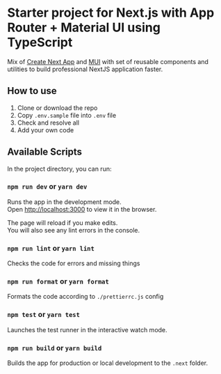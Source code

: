 # Starter project for Next.js with App Router + Material UI using TypeScript

Mix of [Create Next App](https://nextjs.org/docs/pages/api-reference/create-next-app) and [MUI](https://mui.com) with set of reusable components and utilities to build professional NextJS application faster.

## How to use

1. Clone or download the repo
2. Copy `.env.sample` file into `.env` file
4. Check and resolve all 
5. Add your own code

## Available Scripts

In the project directory, you can run:

### `npm run dev` or `yarn dev`

Runs the app in the development mode.<br />
Open [http://localhost:3000](http://localhost:3000) to view it in the browser.

The page will reload if you make edits.<br />
You will also see any lint errors in the console.

### `npm run lint` or `yarn lint`

Checks the code for errors and missing things

### `npm run format` or `yarn format`

Formats the code according to `./prettierrc.js` config

### `npm test` or `yarn test`

Launches the test runner in the interactive watch mode.<br />

### `npm run build` or `yarn build`

Builds the app for production or local development to the `.next` folder.<br />